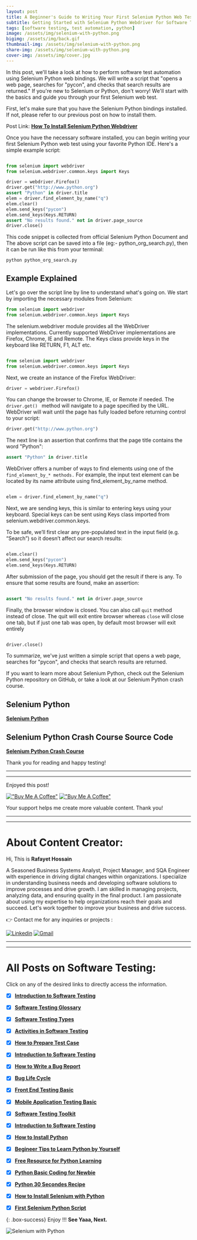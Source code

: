 ```yaml
---
layout: post
title: A Beginner's Guide to Writing Your First Selenium Python Web Test
subtitle: Getting Started with Selenium Python Webdriver for Software Test Automation
tags: [software testing, test automation, python]
image: /assets/img/selenium-with-python.png
bigimg: /assets/img/back.gif
thumbnail-img: /assets/img/selenium-with-python.png
share-img: /assets/img/selenium-with-python.png
cover-img: /assets/img/cover.jpg
---
```



In this post, we'll take a look at how to perform software test automation using Selenium Python web bindings. We will write a script that  "opens a web page, searches for "pycon", and checks that search results are returned." If you're new to Selenium or Python, don't worry! We'll start with the basics and guide you through your first Selenium web test. 



First, let's make sure that you have the Selenium Python bindings installed. If not, please refer to our previous post on how to install them.


Post Link: [**How To Install Selenium Python Webdriver**](https://rafayethossain.github.io/2019-01-08-How-To-Install-Selenum-Python-Webdriver/)


Once you have the necessary software installed, you can begin writing your first Selenium Python web test using your favorite Python IDE. Here's a simple example script:



```py 

from selenium import webdriver
from selenium.webdriver.common.keys import Keys

driver = webdriver.Firefox()
driver.get("http://www.python.org")
assert "Python" in driver.title
elem = driver.find_element_by_name("q")
elem.clear()
elem.send_keys("pycon")
elem.send_keys(Keys.RETURN)
assert "No results found." not in driver.page_source
driver.close()

```

This code snippet is collected from official Selenium Python Document and The above script can be saved into a file (eg:- python_org_search.py), then it can be run like this from your terminal:

```
python python_org_search.py

```



## Example Explained

Let's go over the script line by line to understand what's going on. We start by importing the necessary modules from Selenium:

```py
from selenium import webdriver
from selenium.webdriver.common.keys import Keys
```


The selenium.webdriver module provides all the WebDriver implementations. Currently supported WebDriver implementations are Firefox, Chrome, IE and Remote. The Keys class provide keys in the keyboard like RETURN, F1, ALT etc.


```py

from selenium import webdriver
from selenium.webdriver.common.keys import Keys

```

Next, we create an instance of the Firefox WebDriver:


```py
driver = webdriver.Firefox()

```

You can change the browser to Chrome, IE, or Remote if needed. The ```driver.get() ``` method will navigate to a page specified by the URL. WebDriver will wait until the page has fully loaded before returning control to your script:



```py
driver.get("http://www.python.org")

```

The next line is an assertion that confirms that the page title contains the word "Python":


```py
assert "Python" in driver.title

```

WebDriver offers a number of ways to find elements using one of the ``` find_element_by_* methods.``` For example, the input text element can be located by its name attribute using find_element_by_name method.

```py

elem = driver.find_element_by_name("q")

```

Next, we are sending keys, this is similar to entering keys using your keyboard. Special keys can be sent using Keys class imported from selenium.webdriver.common.keys. 

To be safe, we’ll first clear any pre-populated text in the input field (e.g. “Search”) so it doesn’t affect our search results:

```py

elem.clear()
elem.send_keys("pycon")
elem.send_keys(Keys.RETURN)

```

After submission of the page, you should get the result if there is any. To ensure that some results are found, make an assertion:

```py

assert "No results found." not in driver.page_source

```


Finally, the browser window is closed. You can also call ```quit``` method instead of close. The quit will exit entire browser whereas ```close``` will close one tab, but if just one tab was open, by default most browser will exit entirely

```py

driver.close()

```
To summarize, we've just written a simple script that opens a web page, searches for "pycon", and checks that search results are returned.

If you want to learn more about Selenium Python, check out the Selenium Python repository on GitHub, or take a look at our Selenium Python crash course.

## Selenium Python

[**Selenium Python**](https://github.com/rafayethossain/Basic-Python-Script/tree/master/03.%20Selenium-Python)

## Selenium Python Crash Course Source Code

[**Selenium Python Crash Course**](https://github.com/rafayethossain/Basic-Python-Script/tree/master/04.%20Selenium%20Crash%20Course)

Thank you for reading and happy testing!




----------------------------------------------------------------------
----------------------------------------------------------------------


Enjoyed this post!

[!["Buy Me A Coffee"](https://www.buymeacoffee.com/assets/img/custom_images/orange_img.png)](https://www.buymeacoffee.com/rafayetanalyst/) [!["Buy Me A Coffee"](https://www.buymeacoffee.com/assets/img/custom_images/orange_img.png)](https://www.buymeacoffee.com/rafayetanalyst/)
 
Your support helps me create more valuable content. Thank you!






----------------------------------------------------------------------
----------------------------------------------------------------------

# About Content Creator: 


Hi, This is **Rafayet Hossain**

A Seasoned Business Systems Analyst, Project Manager, and SQA Engineer with experience in driving digital changes within organizations. I specialize in understanding business needs and developing software solutions to improve processes and drive growth. I am skilled in managing projects, analyzing data, and ensuring quality in the final product. I am passionate about using my expertise to help organizations reach their goals and succeed. Let's work together to improve your business and drive success.

 
👉 Contact me for any inquiries or projects : 


[![Linkedin](https://img.shields.io/badge/-LinkedIn-blue?style=flat&logo=Linkedin&logoColor=white)](https://www.linkedin.com/in/rafayethossain/)
[![Gmail](https://img.shields.io/badge/-Gmail-c14438?style=flat&logo=Gmail&logoColor=white)](mailto:rafayet13@gmail.com)


----------------------------------------------------------------------
----------------------------------------------------------------------





# All Posts on Software Testing:  

Click on any of the desired links to directly access the information.

- [x]  [**Introduction to Software Testing**](https://rafayethossain.github.io/2018-08-05-Introduction-to-Software-Testing/)
- [x]  [**Software Testing Glossary**](https://rafayethossain.github.io/2018-08-12-Software-Testing-Terms-of-Glossary/)
- [x]  [**Software Testing Types**](https://rafayethossain.github.io/2018-08-22-Software-Testing-Types/)
- [x]  [**Activities in Software Testing**](https://rafayethossain.github.io/2018-09-01-Test-Activities-You-Must-Know/)
- [x]  [**How to Prepare Test Case**](https://rafayethossain.github.io/2018-09-11-How-Prepare-Test-Case/)
- [x]  [**Introduction to Software Testing**](https://rafayethossain.github.io/2018-08-05-Introduction-to-Software-Testing/)
- [x]  [**How to Write a Bug Report**](https://rafayethossain.github.io/2018-09-20-How-to-Write-a-Bug-Report/)
- [x]  [**Bug Life Cycle**](https://rafayethossain.github.io/2018-09-23-Life-Cycle-of-a-Bug/)
- [x]  [**Front End Testing Basic**](https://rafayethossain.github.io/2018-09-30-Basic-GUI-Testing/)
- [x]  [**Mobile Application Testing Basic**](https://rafayethossain.github.io/2018-10-05-Mobile-App-Testing-Basic/)
- [x]  [**Software Testing Toolkit**](https://rafayethossain.github.io/2018-10-10-Software-Testing-Toolkit/)
- [x]  [**Introduction to Software Testing**](https://rafayethossain.github.io/2018-08-05-Introduction-to-Software-Testing/)
- [x]  [**How to Install Python**](https://rafayethossain.github.io/2018-12-31-how-install-python-on-windows/)
- [x]  [**Begineer Tips to Learn Python by Yourself**](https://rafayethossain.github.io/2019-01-03-Beginner-Tips-for-Learning-Python/)
- [x]  [**Free Resource for Python Learning**](https://rafayethossain.github.io/2019-01-04-Python-Resource-Books-and-Recipe/)
- [x]  [**Python Basic Coding for Newbie**](https://rafayethossain.github.io/2019-01-05-Basic-Python-Coding/)
- [x]  [**Python 30 Secondes Recipe**](https://rafayethossain.github.io/2019-01-07-Python-Easy-Trick-Collected/)
- [x]  [**How to Install Selenium with Python**](https://rafayethossain.github.io/2019-01-08-How-To-Install-Selenum-Python-Webdriver/)
- [x]  [**First Selenium Python Script**](https://rafayethossain.github.io/2019-01-09-My-First-Python-Selenium-Script/)



{: .box-success}
Enjoy !!!
**See Yaaa, Next.**

![Selenium with Python](/assets/img/selenium-with-python.png "Selenium with Python")
